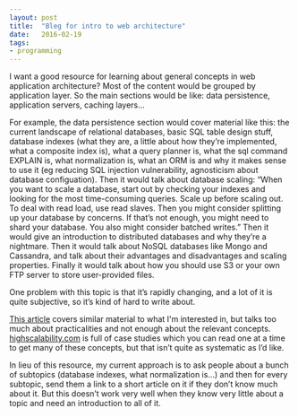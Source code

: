 ```yaml
---
layout: post
title:  "Bleg for intro to web architecture"
date:   2016-02-19
tags:
- programming
---
```

I want a good resource for learning about general concepts in web application architecture?
Most of the content would be grouped by application layer. So the main sections would be like: data persistence, application servers, caching layers...

For example, the data persistence section would cover material like this: the current landscape of relational databases, basic SQL table design stuff, database indexes (what they are, a little about how they’re implemented, what a composite index is), what a query planner is, what the sql command EXPLAIN is, what normalization is, what an ORM is and why it makes sense to use it (eg reducing SQL injection vulnerability, agnosticism about database configuation). Then it would talk about database scaling: “When you want to scale a database, start out by checking your indexes and looking for the most time-consuming queries. Scale up before scaling out. To deal with read load, use read slaves. Then you might consider splitting up your database by concerns. If that’s not enough, you might need to shard your database. You also might consider batched writes.” Then it would give an introduction to distributed databases and why they’re a nightmare. Then it would talk about NoSQL databases like Mongo and Cassandra, and talk about their advantages and disadvantages and scaling properties. Finally it would talk about how you should use S3 or your own FTP server to store user-provided files.

One problem with this topic is that it’s rapidly changing, and a lot of it is quite subjective, so it’s kind of hard to write about.

[This article](https://www.airpair.com/aws/posts/building-a-scalable-web-app-on-amazon-web-services-p1) covers similar material to what I'm interested in, but talks too much about practicalities and not enough about the relevant concepts. [highscalability.com](http://highscalability.com/) is full of case studies which you can read one at a time to get many of these concepts, but that isn’t quite as systematic as I’d like.

In lieu of this resource, my current approach is to ask people about a bunch of subtopics (database indexes, what normalization is…) and then for every subtopic, send them a link to a short article on it if they don’t know much about it. But this doesn’t work very well when they know very little about a topic and need an introduction to all of it.

